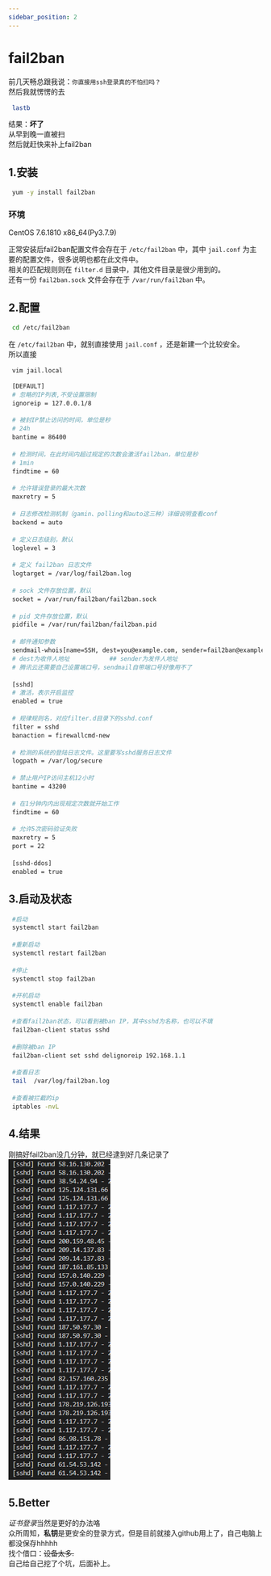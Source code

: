 ```yaml
---
sidebar_position: 2
---
```


# fail2ban
前几天畅总跟我说：`你直接用ssh登录真的不怕扫吗？`  
然后我就愣愣的去  
```bash
 lastb
```
结果：**坏了**  
从早到晚一直被扫  
然后就赶快来补上fail2ban  

## 1.安装  
```bash
 yum -y install fail2ban
```
### 环境
CentOS 7.6.1810 x86_64(Py3.7.9)  

正常安装后fail2ban配置文件会存在于 `/etc/fail2ban` 中，其中 `jail.conf` 为主要的配置文件，很多说明也都在此文件中。  
相关的匹配规则则在 `filter.d` 目录中，其他文件目录是很少用到的。  
还有一份 `fail2ban.sock` 文件会存在于 `/var/run/fail2ban` 中。  

## 2.配置
```bash
 cd /etc/fail2ban
```
在 `/etc/fail2ban` 中，就别直接使用 `jail.conf` ，还是新建一个比较安全。  
所以直接  
```bash
 vim jail.local
```
```bash
 [DEFAULT]
 # 忽略的IP列表,不受设置限制
 ignoreip = 127.0.0.1/8 
 
 # 被封IP禁止访问的时间，单位是秒  
 # 24h
 bantime = 86400
 
 # 检测时间，在此时间内超过规定的次数会激活fail2ban，单位是秒 
 # 1min  
 findtime = 60
 
 # 允许错误登录的最大次数
 maxretry = 5
 
 # 日志修改检测机制（gamin、polling和auto这三种）详细说明查看conf
 backend = auto 
 
 # 定义日志级别，默认
 loglevel = 3 
 
 # 定义 fail2ban 日志文件
 logtarget = /var/log/fail2ban.log 
 
 # sock 文件存放位置，默认
 socket = /var/run/fail2ban/fail2ban.sock 
 
 # pid 文件存放位置，默认
 pidfile = /var/run/fail2ban/fail2ban.pid 
 
 # 邮件通知参数
 sendmail-whois[name=SSH, dest=you@example.com, sender=fail2ban@example.com,sendername="Fail2Ban"]
 # dest为收件人地址           ## sender为发件人地址 
 # 腾讯云还需要自己设置端口号，sendmail自带端口号好像用不了
 
 [sshd]
 # 激活，表示开启监控
 enabled = true

 # 规律规则名，对应filter.d目录下的sshd.conf
 filter = sshd 
 banaction = firewallcmd-new

 # 检测的系统的登陆日志文件。这里要写sshd服务日志文件
 logpath = /var/log/secure 

 # 禁止用户IP访问主机12小时
 bantime = 43200 

 # 在1分钟内内出现规定次数就开始工作
 findtime = 60 
 
 # 允许5次密码验证失败
 maxretry = 5 
 port = 22
 
 [sshd-ddos]
 enabled = true
```

## 3.启动及状态
```bash
 #启动
 systemctl start fail2ban

 #重新启动
 systemctl restart fail2ban

 #停止
 systemctl stop fail2ban

 #开机启动
 systemctl enable fail2ban
 
 #查看fail2ban状态，可以看到被ban IP，其中sshd为名称，也可以不填
 fail2ban-client status sshd
 
 #删除被ban IP
 fail2ban-client set sshd delignoreip 192.168.1.1

 #查看日志
 tail  /var/log/fail2ban.log

 #查看被拦截的ip
 iptables -nvL
```

## 4.结果
刚搞好fail2ban没几分钟，就已经逮到好几条记录了  
![结果](./img/fail2banresult.png)

## 5.Better
*证书登录*当然是更好的办法咯  
众所周知，**私钥**是更安全的登录方式，但是目前就接入github用上了，自己电脑上都没保存hhhhh  
找个借口：~~设备太多.~~  
自己给自己挖了个坑，后面补上。